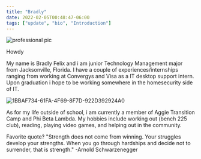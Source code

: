 ```yaml
---
title: "Bradly"
date: 2022-02-05T00:48:47-06:00
tags: ["update", "bio", "Introduction"]
---
```

![professional pic](https://user-images.githubusercontent.com/98358668/152711763-d9daf5bc-8ea0-4e38-96f2-67fc282b2b1d.jpg)

Howdy

My name is Bradly Felix and i am  junior Technology Management major from Jacksonville, Florida. I have a couple of experiences/internships ranging from working at Convergys and Visa as a IT desktop support intern. Upon graduation i hope to be working somewhere in the homesecurity side of IT. 

![1BBAF734-61FA-4F69-8F7D-922D392924A0](https://user-images.githubusercontent.com/98358668/152712421-f0b3cf26-8472-4181-8f74-dddd5bec8877.JPG)

As for my life outside of school, i am currently a member of Aggie Transition Camp and Phi Beta Lambda. My hobbies include working out (bench 225 club), reading, playing video games, and helping out in the community.

Favorite quote? "Strength does not come from winning. Your struggles develop your strengths. When you go through hardships and decide not to surrender, that is strength." -Arnold Schwarzenegger

